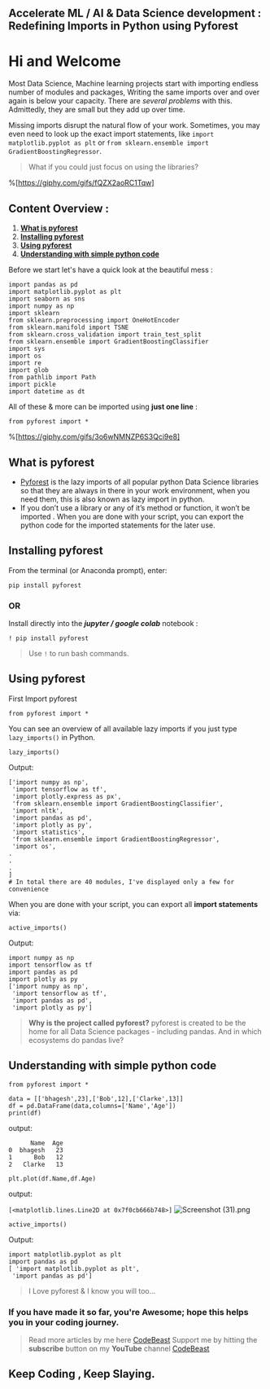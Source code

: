 ## Accelerate ML / AI & Data Science development : Redefining Imports in Python using Pyforest

# Hi and Welcome

Most Data Science, Machine learning projects start with importing endless number of modules and packages, Writing the same imports over and over again is below your capacity. There are *several problems* with this. Admittedly, they are small but they add up over time. 

Missing imports disrupt the natural flow of your work. Sometimes, you may even need to look up the exact import statements, like `import matplotlib.pyplot as plt` or `from sklearn.ensemble import GradientBoostingRegressor`.
> What if you could just focus on using the libraries?

%[https://giphy.com/gifs/fQZX2aoRC1Tqw]

## Content Overview :
1.  __[What is pyforest](#what-is-pyforest)__
2. __[Installing pyforest](#installing-pyforest)__
3. __[Using pyforest](#using-pyforest)__
4. __[Understanding with simple python code](#understanding-with-simple-python-code)__

Before we start let's have a quick look at the beautiful mess :

```
import pandas as pd
import matplotlib.pyplot as plt
import seaborn as sns
import numpy as np
import sklearn
from sklearn.preprocessing import OneHotEncoder
from sklearn.manifold import TSNE
from sklearn.cross_validation import train_test_split
from sklearn.ensemble import GradientBoostingClassifier
import sys
import os
import re
import glob
from pathlib import Path
import pickle
import datetime as dt
``` 
All of these & more can be imported using __just one line__ :

```
from pyforest import *
``` 

%[https://giphy.com/gifs/3o6wNMNZP6S3Qci9e8]


## What is pyforest 
-  [Pyforest](https://github.com/8080labs/pyforest/blob/master/README.md)  is the lazy imports of all popular python Data Science libraries so that they are always in there in your work environment, when you need them, this is also known as lazy import in python.
- If you don’t use a library or any of it’s method or function, it won’t be imported . When you are done with your script, you can export the python code for the imported statements for the later use.

## Installing pyforest
From the terminal (or Anaconda prompt), enter:

```
pip install pyforest
``` 
### OR 
Install directly into the __*jupyter / google colab*__ notebook :
```
! pip install pyforest
``` 
> Use `!` to run bash commands.

## Using pyforest
First Import pyforest

```
from pyforest import *
``` 
You can see an overview of all available lazy imports if you just type `lazy_imports()` in Python.

```
lazy_imports()
``` 
Output:

```
['import numpy as np',
 'import tensorflow as tf',
 'import plotly.express as px',
 'from sklearn.ensemble import GradientBoostingClassifier',
 'import nltk',
 'import pandas as pd',
 'import plotly as py',
 'import statistics',
 'from sklearn.ensemble import GradientBoostingRegressor',
 'import os',
.
.
.
]
# In total there are 40 modules, I've displayed only a few for convenience
``` 
When you are done with your script, you can export all __import statements__ via:

```
active_imports()
``` 
Output:

```
import numpy as np
import tensorflow as tf
import pandas as pd
import plotly as py
['import numpy as np',
 'import tensorflow as tf',
 'import pandas as pd',
 'import plotly as py']
``` 

> **Why is the project called pyforest?** pyforest is created to be the home for all Data Science packages - including pandas. And in which ecosystems do pandas live?

## Understanding with simple python code


```
from pyforest import *

data = [['bhagesh',23],['Bob',12],['Clarke',13]]
df = pd.DataFrame(data,columns=['Name','Age'])
print(df)
``` 
output:

```
      Name  Age
0  bhagesh   23
1      Bob   12
2   Clarke   13
``` 

```
plt.plot(df.Name,df.Age)
``` 
output:

`[<matplotlib.lines.Line2D at 0x7f0cb666b748>]`
![Screenshot (31).png](https://cdn.hashnode.com/res/hashnode/image/upload/v1596700862691/ll3kxtN_E.png)


```
active_imports()
``` 
Output:

```
import matplotlib.pyplot as plt
import pandas as pd
[ 'import matplotlib.pyplot as plt',
 'import pandas as pd']
``` 
> I Love pyforest & I know you will too...

### If you have made it so far, you're **Awesome**; hope this helps you in your **coding journey**.

> Read more articles by me here  [CodeBeast](https://medium.com/@bhageshhunakunti) 
> Support me by hitting the **subscribe** button on my **YouTube** channel  [CodeBeast](https://www.youtube.com/channel/UCHPrekRJR20NV4RxFRe6vBw)

## Keep Coding , Keep Slaying.


